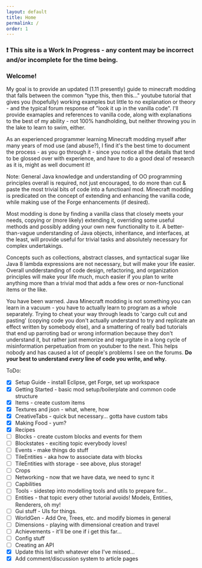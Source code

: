 ```yaml
---
layout: default
title: Home
permalink: /
order: 1
---
```


### :exclamation: This site is a Work In Progress - any content may be incorrect and/or incomplete for the time being.

### Welcome!


My goal is to provide an updated (1.11 presently) guide to minecraft modding that falls between the common "type this, then this..." youtube tutorial that gives you (hopefully) working examples but little to no explanation or theory - and the typical forum response of "look it up in the vanilla code". I'll provide examaples and references to vanilla code, along with explanations to the best of my ability - not 100% handholding, but neither throwing you in the lake to learn to swim, either.


As an experienced programmer learning Minecraft modding myself after many years of mod use (and abuse?), I find it's the best time to document the process - as you go through it - since you notice all the details that tend to be glossed over with experience, and have to do a good deal of research as it is, might as well document it!


Note: General Java knowledge and understanding of OO programming principles overall is required, not just encouraged, to do more than cut & paste the most trivial bits of code into a functioanl mod. Minecraft modding is predicated on the concept of extending and enhancing the vanilla code, while making use of the Forge enhancements (if desired). 

Most modding is done by finding a vanilla class that closely meets your needs, copying or (more likely) extending it, overriding some useful methods and possibly adding your own new functionality to it. A better-than-vague understanding of Java objects, inheritance, and interfaces, at the least, will provide useful for trivial tasks and absolutely necessary for complex undertakings. 

Concepts such as collections, abstract classes, and syntactical sugar like Java 8 lambda expressions are not necessary, but will make your life easier. Overall undderstanding of code design, refactoring, and organization principles will make your life much, much easier if you plan to write anything more than a trivial mod that adds a few ores or non-functional items or the like.

You have been warned. Java Minecraft modding is not something you can learn in a vacuum - you have to actually learn to program as a whole separately. Trying to cheat your way through leads to 'cargo cult cut and pasting' (copying code you don't actually understand to try and replicate an effect written by somebody else), and a smattering of really bad tutorials that end up parroting bad or wrong information because they don't understand it, but rather just memorize and regurgitate in a long cycle of misinformation perpetuation from on youtuber to the next. This helps nobody and has caused a lot of people's problems I see on the forums. **Do your best to understand _every_ line of code you write, and why**.


ToDo:

- [x] Setup Guide - install Eclipse, get Forge, set up workspace
- [x] Getting Started - basic mod setup/boilerplate and common code structure
- [x] Items - create custom items
- [x] Textures and json - what, where, how
- [x] CreativeTabs - quick but necessary... gotta have custom tabs
- [x] Making Food - yum?
- [x] Recipes
- [ ] Blocks - create custom blocks and events for them
- [ ] Blockstates - exciting topic everybody loves!
- [ ] Events - make things do stuff
- [ ] TileEntities - aka how to associate data with blocks
- [ ] TileEntities with storage - see above, plus storage!
- [ ] Crops
- [ ] Networking - now that we have data, we need to sync it
- [ ] Capbilities
- [ ] Tools - sidestep into modelling tools and utils to prepare for...
- [ ] Entities - that topic every other tutorial avoids! Models, Entities, Renderers, oh my!
- [ ] Gui stuff - UIs for things.
- [ ] WorldGen - Add Ore, Trees, etc. and modify biomes in general
- [ ] Dimensions - playing with dimensional creation and travel
- [ ] Achievements - it'll be one if i get this far...
- [ ] Config stuff
- [ ] Creating an API
- [x] Update this list with whatever else I've missed...
- [x] Add comment/discussion system to article pages
